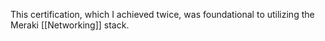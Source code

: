 This certification, which I achieved twice, was foundational to utilizing the Meraki [[Networking]] stack. 